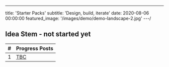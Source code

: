 ---
title: 'Starter Packs'
subtitle: 'Design, build, iterate'
date: 2020-08-06 00:00:00
featured_image: '/images/demo/demo-landscape-2.jpg'
---/

## Idea Stem - not started yet

| #        | Progress Posts |
| :---: |-------------|
| 1 | [TBC](/blog/floorplan) |
